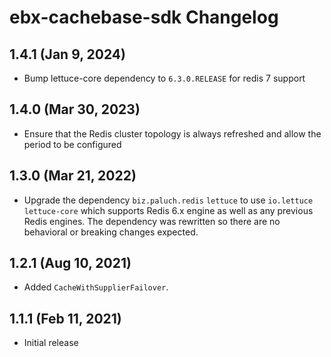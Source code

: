 # ebx-cachebase-sdk Changelog

## 1.4.1 (Jan 9, 2024)

* Bump lettuce-core dependency to `6.3.0.RELEASE` for redis 7 support

## 1.4.0 (Mar 30, 2023)

* Ensure that the Redis cluster topology is always refreshed and allow the period to be configured
  
## 1.3.0 (Mar 21, 2022)

* Upgrade the dependency `biz.paluch.redis` `lettuce`  to use `io.lettuce` `lettuce-core` which 
  supports Redis 6.x engine as well as any previous Redis engines. The dependency was rewritten 
  so there are no behavioral or breaking changes expected.

## 1.2.1 (Aug 10, 2021)

* Added `CacheWithSupplierFailover`.

## 1.1.1 (Feb 11, 2021)

* Initial release

